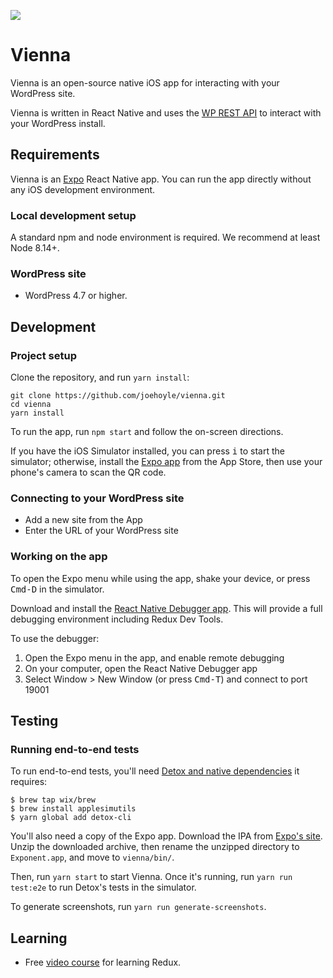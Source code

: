 ![](https://raw.githubusercontent.com/joehoyle/vienna/35a39bb6366cb3f1fdc7a35b72357dd8bc0d56ae/images/screenshot.png)

# Vienna

Vienna is an open-source native iOS app for interacting with your WordPress site.

Vienna is written in React Native and uses the [WP REST API](https://github.com/WP-API/WP-API) to interact with your WordPress install.

## Requirements

Vienna is an [Expo](https://docs.expo.io/versions/latest/) React Native app. You can run the app directly without any iOS development environment.

### Local development setup

A standard npm and node environment is required. We recommend at least Node 8.14+.

### WordPress site

- WordPress 4.7 or higher.


## Development

### Project setup

Clone the repository, and run `yarn install`:

```
git clone https://github.com/joehoyle/vienna.git
cd vienna
yarn install
```

To run the app, run `npm start` and follow the on-screen directions.

If you have the iOS Simulator installed, you can press <kbd>i</kbd> to start the simulator; otherwise, install the [Expo app](https://itunes.com/apps/exponent) from the App Store, then use your phone's camera to scan the QR code.


### Connecting to your WordPress site

- Add a new site from the App
- Enter the URL of your WordPress site

### Working on the app

To open the Expo menu while using the app, shake your device, or press <kbd>Cmd-D</kbd> in the simulator.

Download and install the [React Native Debugger app](https://github.com/jhen0409/react-native-debugger). This will provide a full debugging environment including Redux Dev Tools.

To use the debugger:

1. Open the Expo menu in the app, and enable remote debugging
2. On your computer, open the React Native Debugger app
3. Select Window > New Window (or press <kbd>Cmd-T</kbd>) and connect to port 19001


## Testing

### Running end-to-end tests

To run end-to-end tests, you'll need [Detox and native dependencies](https://github.com/wix/Detox/blob/master/docs/Introduction.GettingStarted.md#step-1-install-dependencies) it requires:

```
$ brew tap wix/brew
$ brew install applesimutils
$ yarn global add detox-cli
```

You'll also need a copy of the Expo app. Download the IPA from [Expo's site](https://expo.io/tools#client). Unzip the downloaded archive, then rename the unzipped directory to `Exponent.app`, and move to `vienna/bin/`.

Then, run `yarn start` to start Vienna. Once it's running, run `yarn run test:e2e` to run Detox's tests in the simulator.

To generate screenshots, run `yarn run generate-screenshots`.


## Learning
- Free [video course](https://learnredux.com) for learning Redux.
